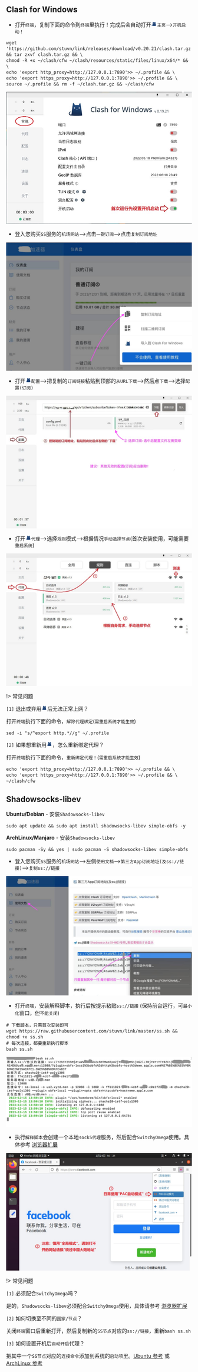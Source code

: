 ## Clash for Windows

* 打开`终端`，复制下面的命令到`终端`里执行！完成后会自动打开<img src="./clash.png" />`主页`-->`开机启动！`

```
wget 'https://github.com/stuvn/link/releases/download/v0.20.21/clash.tar.gz' && tar zxvf clash.tar.gz && \
chmod -R +x ~/clash/cfw ~/clash/resources/static/files/linux/x64/* && \
echo 'export http_proxy=http://127.0.0.1:7890'>> ~/.profile && \
echo 'export https_proxy=http://127.0.0.1:7890'>> ~/.profile && \
source ~/.profile && rm -f ~/clash.tar.gz && ~/clash/cfw
``` 

![Clash](media/linux/cfw_3.jpg ':size=720')

* 登入您购买`SS`服务的`机场网站`-->点击`一键订阅`-->点击`复制订阅地址`

![Clash](media/linux/sub.jpg ':size=720')

* 打开<img src="./clash.png" />`配置`-->把复制的`订阅链接`粘贴到顶部的`从URL下载`-->然后点`下载`-->选择`配置(订阅)`

![Clash](media/linux/cfw_1.jpg ':size=720')

* 打开<img src="./clash.png" />`代理`-->选择`规则`模式-->根据情况`手动选择节点`(首次安装使用，可能需要`重启系统`)

![Clash](media/linux/cfw_2.jpg ':size=720')

!> 常见问题

`[1]` 退出或弃用<img src="./clash.png" />后无法正常上网？

打开`终端`执行下面的命令，`解除代理绑定`(`需重启系统才能生效`)

```
sed -i "s/^export http.*//g" ~/.profile

```

`[2]` 如果想重新用<img src="./clash.png" />，怎么重新绑定代理？

打开`终端`执行下面的命令，`重新绑定代理！`(`需重启系统才能生效`)

```
echo 'export http_proxy=http://127.0.0.1:7890'>> ~/.profile && \
echo 'export https_proxy=http://127.0.0.1:7890'>> ~/.profile && \
~/clash/cfw
```

## Shadowsocks-libev 

**Ubuntu/Debian** - 安装`Shadowsocks-libev`

```
sudo apt update && sudo apt install shadowsocks-libev simple-obfs -y
```

**ArchLinux/Manjaro** - 安装`Shadowsocks-libev`

```
sudo pacman -Sy && yes | sudo pacman -S shadowsocks-libev simple-obfs
```

* 登入您购买`SS`服务的`机场网站`-->左侧`使用文档`-->`第三方App订阅地址(及ss://链接)`-->`复制ss://链接`

![linux](media/linux/libev_1.jpg ':size=720')

* 打开`终端`，安装解释脚本，执行后按提示粘贴`ss://链接` (保持前台运行，可`最小化`窗口，但`不能关闭`)

```
# 下载脚本，只需首次安装即可
wget https://raw.githubusercontent.com/stuvn/link/master/ss.sh && chmod +x ss.sh 
# 每次连接，都要重新执行脚本
bash ss.sh
```

![linux](media/linux/libev_2.jpg ':size=720')

* 执行`解释脚本`会创建一个本地`sock5代理`服务，然后配合`SwitchyOmega`使用。具体参考 [浏览器扩展](switchyomega)

![linux](media/linux/libev_3.jpg ':size=720')

!> 常见问题

`[1]` 必须配合`SwitchyOmega`吗？

是的，`Shadowsocks-libev`必须配合`SwitchyOmega`使用，具体请参考 [浏览器扩展](switchyomega)

`[2]` 如何切换至不同的`国家/节点`？

关闭`终端`窗口后重新打开，然后复制新的`SS节点`对应的`ss://链接`，重新`bash ss.sh`

`[3]` 如何设置开机后`自动开启`代理？

把其中一个`SS节点`对应的`连接命令`添加到系统的`启动项`里。<a href="./media/linux/ubuntu_auto.jpg" target="_blank">Ubuntu 参考</a> 或 <a href="./media/linux/arch_auto.jpg" target="_blank">ArchLinux 参考</a>
